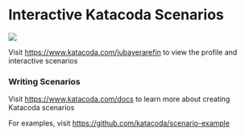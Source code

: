# Interactive Katacoda Scenarios

[![](http://shields.katacoda.com/katacoda/jubayerarefin/count.svg)](https://www.katacoda.com/jubayerarefin "Get your profile on Katacoda.com")

Visit https://www.katacoda.com/jubayerarefin to view the profile and interactive scenarios

### Writing Scenarios
Visit https://www.katacoda.com/docs to learn more about creating Katacoda scenarios

For examples, visit https://github.com/katacoda/scenario-example

